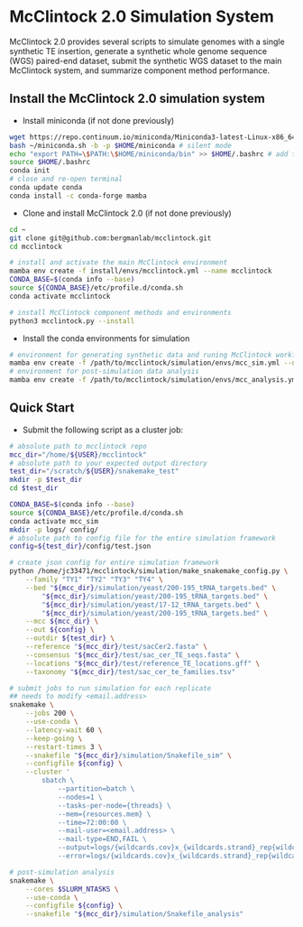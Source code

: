 # McClintock 2.0 Simulation System

McClintock 2.0 provides several scripts to simulate genomes with a single synthetic TE insertion, generate a synthetic whole genome sequence (WGS) paired-end dataset, submit the synthetic WGS dataset to the main McClintock system, and summarize component method performance.


## Install the McClintock 2.0 simulation system
* Install miniconda (if not done previously)
```bash
wget https://repo.continuum.io/miniconda/Miniconda3-latest-Linux-x86_64.sh -O $HOME/miniconda.sh
bash ~/miniconda.sh -b -p $HOME/miniconda # silent mode
echo "export PATH=\$PATH:\$HOME/miniconda/bin" >> $HOME/.bashrc # add to .bashrc
source $HOME/.bashrc
conda init
# close and re-open terminal
conda update conda
conda install -c conda-forge mamba
```

* Clone and install McClintock 2.0 (if not done previously)
```bash
cd ~
git clone git@github.com:bergmanlab/mcclintock.git
cd mcclintock

# install and activate the main McClintock environment
mamba env create -f install/envs/mcclintock.yml --name mcclintock
CONDA_BASE=$(conda info --base)
source ${CONDA_BASE}/etc/profile.d/conda.sh
conda activate mcclintock

# install McClintock component methods and environments
python3 mcclintock.py --install
```

* Install the conda environments for simulation
```bash
# environment for generating synthetic data and runing McClintock workflow
mamba env create -f /path/to/mcclintock/simulation/envs/mcc_sim.yml --name mcc_sim
# environment for post-simulation data analysis
mamba env create -f /path/to/mcclintock/simulation/envs/mcc_analysis.yml --name mcc_analysis
```

## Quick Start
- Submit the following script as a cluster job:

```bash
# absolute path to mcclintock repo
mcc_dir="/home/${USER}/mcclintock"
# absolute path to your expected output directory
test_dir="/scratch/${USER}/snakemake_test"
mkdir -p $test_dir
cd $test_dir

CONDA_BASE=$(conda info --base)
source ${CONDA_BASE}/etc/profile.d/conda.sh
conda activate mcc_sim 
mkdir -p logs/ config/
# absolute path to config file for the entire simulation framework
config=${test_dir}/config/test.json

# create json config for entire simulation framework
python /home/jc33471/mcclintock/simulation/make_snakemake_config.py \
    --family "TY1" "TY2" "TY3" "TY4" \
    --bed "${mcc_dir}/simulation/yeast/200-195_tRNA_targets.bed" \
        "${mcc_dir}/simulation/yeast/200-195_tRNA_targets.bed" \
        "${mcc_dir}/simulation/yeast/17-12_tRNA_targets.bed" \
        "${mcc_dir}/simulation/yeast/200-195_tRNA_targets.bed" \
    --mcc ${mcc_dir} \
    --out ${config} \
    --outdir ${test_dir} \
    --reference "${mcc_dir}/test/sacCer2.fasta" \
    --consensus "${mcc_dir}/test/sac_cer_TE_seqs.fasta" \
    --locations "${mcc_dir}/test/reference_TE_locations.gff" \
    --taxonomy "${mcc_dir}/test/sac_cer_te_families.tsv"

# submit jobs to run simulation for each replicate
## needs to modify <email.address>
snakemake \
    --jobs 200 \
    --use-conda \
    --latency-wait 60 \
    --keep-going \
    --restart-times 3 \
    --snakefile "${mcc_dir}/simulation/Snakefile_sim" \
    --configfile ${config} \
    --cluster '
        sbatch \
            --partition=batch \
            --nodes=1 \
            --tasks-per-node={threads} \
            --mem={resources.mem} \
            --time=72:00:00 \
            --mail-user=<email.address> \
            --mail-type=END,FAIL \
            --output=logs/{wildcards.cov}x_{wildcards.strand}_rep{wildcards.rep}.o \
            --error=logs/{wildcards.cov}x_{wildcards.strand}_rep{wildcards.rep}.e'

# post-simulation analysis
snakemake \
    --cores $SLURM_NTASKS \
    --use-conda \
    --configfile ${config} \
    --snakefile "${mcc_dir}/simulation/Snakefile_analysis"
```
